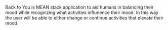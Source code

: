 Back to You is  MEAN stack application to aid humans in balancing their mood while recognizing what activities influnence their mood.
In this way the user will be able to either change or continue activities that elevate their mood.
